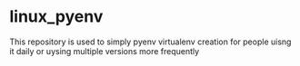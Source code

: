 # linux_pyenv
This repository is used to simply pyenv virtualenv creation for people uisng it daily or uysing multiple versions more frequently
